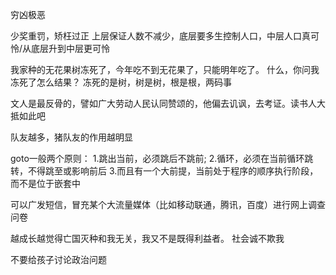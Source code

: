 穷凶极恶

少奖重罚，矫枉过正
上层保证人数不减少，底层要多生控制人口，中层人口真可怜/从底层升到中层更可怜

我家种的无花果树冻死了，今年吃不到无花果了，只能明年吃了。
什么，你问我冻死了怎么结果？
冻死的是树，树是树，根是根，两码事

文人是最反骨的，譬如广大劳动人民认同赞颂的，他偏去讥讽，去考证。读书人大抵如此吧

队友越多，猪队友的作用越明显

goto一般两个原则：
1.跳出当前，必须跳后不跳前;
2.循环，必须在当前循环跳转，不得跳至或影响前后
3.而且有一个大前提，当前处于程序的顺序执行阶段，而不是位于嵌套中

可以广发短信，冒充某个大流量媒体（比如移动联通，腾讯，百度）进行网上调查问卷

越成长越觉得亡国灭种和我无关，我又不是既得利益者。
社会诚不欺我

不要给孩子讨论政治问题






























































































































































































































